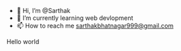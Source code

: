 - 👋 Hi, I’m @Sarthak
- 🌱 I’m currently learning web devlopment
- 📫 How to reach me sarthakbhatnagar999@gmail.com

<!---
Sarthakw01/Sarthakw01 is a ✨ special ✨ repository because its `README.md` (this file) appears on your GitHub profile.
You can click the Preview link to take a look at your changes.
--->

Hello world
